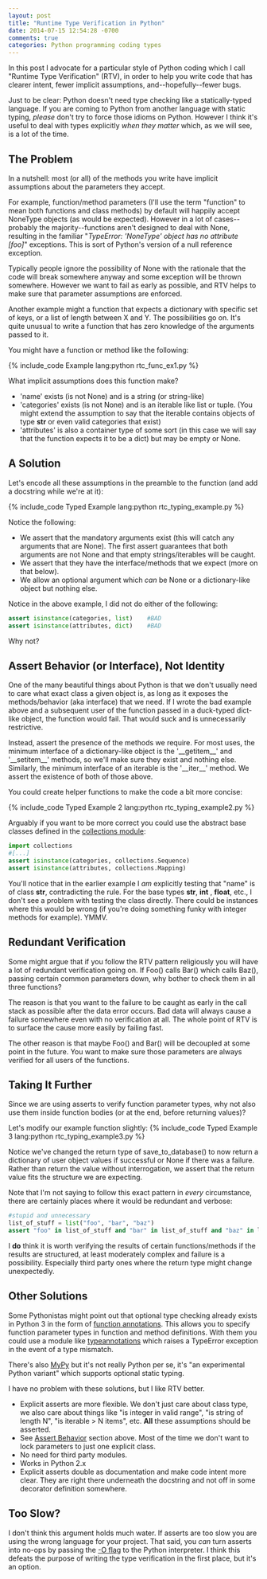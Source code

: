 ```yaml
---
layout: post
title: "Runtime Type Verification in Python"
date: 2014-07-15 12:54:28 -0700
comments: true
categories: Python programming coding types
---
```


In this post I advocate for a particular style of Python coding which I call "Runtime Type Verification" (RTV), in order to
help you write code that has clearer intent, fewer implicit assumptions, and--hopefully--fewer bugs.

Just to be clear: Python doesn't need type checking like a statically-typed language. If you are coming to Python from
another language with static typing, _please_ don't try to force those idioms on Python. However I think it's useful to 
deal with types explicitly *when they matter* which, as we will see, is a lot of the time.

## The Problem

In a nutshell: most (or all) of the methods you write have implicit assumptions about the parameters they accept.

For example, function/method parameters (I'll use the term "function" to mean both functions and class methods) by default 
will happily accept NoneType objects (as would be expected). However 
in a lot of cases--probably the majority--functions aren't designed to deal with None, resulting in the familiar 
"*TypeError: 'NoneType' object has no attribute [foo]*" exceptions. This is sort of Python's version of a null reference
exception.

Typically people ignore the possibility of None with the rationale that the code will break somewhere anyway
and some exception will be thrown somewhere. However we want to fail as early as possible, and RTV helps
to make sure that parameter assumptions are enforced.

Another example might a function that expects a dictionary with specific set of keys, or a list of length between X and Y.
The possibilities go on. It's quite unusual to write a function that has zero knowledge of the arguments passed to it.

You might have a function or method like the following:

{% include_code Example lang:python rtc_func_ex1.py %}

What implicit assumptions does this function make?

* 'name' exists (is not None) and is a string (or string-like)
* 'categories' exists (is not None) and is an iterable like list or tuple. (You might extend the assumption to say
that the iterable contains objects of type __str__ or even valid categories that exist)
* 'attributes' is also a container type of some sort (in this case we will say that the function expects it to be a 
dict) but may be empty or None.

## A Solution

Let's encode all these assumptions in the preamble to the function (and add a docstring while we're at it):

{% include_code Typed Example lang:python rtc_typing_example.py %}

Notice the following:

* We assert that the mandatory arguments exist (this will catch any arguments that are None). The first assert
guarantees that both arguments are not None and that empty strings/iterables will be caught.
* We assert that they have the interface/methods that we expect (more on that below).
* We allow an optional argument which *can* be None or a dictionary-like object but nothing else.

Notice in the above example, I did not do either of the following:

``` python
assert isinstance(categories, list)    #BAD
assert isinstance(attributes, dict)    #BAD
```

Why not?

## <a name="assert_behavior"></a> Assert Behavior (or Interface), Not Identity

One of the many beautiful things about Python is that we don't usually need to care what exact class a given object is,
as long as it exposes the methods/behavior (aka interface) that we need. If I wrote the bad example above and a subsequent user of the 
function passed in a duck-typed dict-like object, the function would fail. That would suck and is unnecessarily restrictive.
 
Instead, assert the presence of the methods we require. For most uses, the minimum interface of a dictionary-like object
is the '\_\_getitem\__' and '\_\_setitem\_\_' methods, so we'll make sure they exist and nothing else. Similarly, the minimum interface
of an iterable is the '\_\_iter\_\_' method. We assert the existence of both of those above.

You could create helper functions to make the code a bit more concise:

{% include_code Typed Example 2 lang:python rtc_typing_example2.py %}

Arguably if you want to be more correct you could use the abstract base classes defined in the 
[collections module](https://docs.python.org/2/library/collections.html):
 
``` python
import collections
#[...]
assert isinstance(categories, collections.Sequence)
assert isinstance(attributes, collections.Mapping)
```

You'll notice that in the earlier example I *am* explicitly testing that "name" is of class __str__, contradicting the rule. For the
base types __str__, __int__ , __float__, etc., I don't see a problem with testing the class directly. There
could be instances where this would be wrong (if you're doing something funky with integer methods for example). YMMV.

## Redundant Verification

Some might argue that if you follow the RTV pattern religiously you will have a lot of redundant verification going on.
If Foo() calls Bar() which calls Baz(), passing certain common parameters down, why bother to check them in all three 
functions?

The reason is that you want to the failure to be caught as early in the call stack as possible after the data error occurs. Bad
data will always cause a failure somewhere even with no verification at all. The whole point of RTV is to surface the cause
more easily by failing fast.

The other reason is that maybe Foo() and Bar() will be decoupled at some point in the future. You want to make sure those
parameters are always verified for all users of the functions.

## Taking It Further

Since we are using asserts to verify function parameter types, why not also use them inside function bodies (or at the end,
before returning values)?

Let's modify our example function slightly:
{% include_code Typed Example 3 lang:python rtc_typing_example3.py %}

Notice we've changed the return type of save_to_database() to now return a dictionary of user object values if successful
or None if there was a failure. Rather than return the value without interrogation, we assert that the return value fits the
structure we are expecting.

Note that I'm not saying to follow this exact pattern in *every* circumstance, there are certainly places where it would
be redundant and verbose:

``` python
#stupid and unnecessary
list_of_stuff = list("foo", "bar", "baz")
assert "foo" in list_of_stuff and "bar" in list_of_stuff and "baz" in list_of_stuff
```

I __do__ think it is worth verifying the results of certain functions/methods if the results are structured,
at least moderately complex and failure is a possibility. Especially third party ones where the return type might change
unexpectedly.

## Other Solutions
 
Some Pythonistas might point out that optional type checking already exists in Python 3 in the form of [function 
annotations](http://legacy.python.org/dev/peps/pep-3107/). This allows you to specify function parameter types
in function and method definitions. With them you could use a module like [typeannotations](https://github.com/ceronman/typeannotations)
which raises a TypeError exception in the event of a type mismatch.

There's also [MyPy](http://www.mypy-lang.org) but it's not really Python per se, it's "an experimental Python variant"
which supports optional static typing.

I have no problem with these solutions, but I like RTV better.

* Explicit asserts are more flexible. We don't just care about class type, we also care about things like "is integer in
valid range", "is string of length N", "is iterable > N items", etc. __All__ these assumptions should be asserted.
* See [Assert Behavior](#assert_behavior) section above. Most of the time we don't want to lock parameters to just one explicit class.
* No need for third party modules.
* Works in Python 2.x
* Explicit asserts double as documentation and make code intent more clear. They are right there underneath the docstring 
and not off in some decorator definition somewhere.

## Too Slow?

I don't think this argument holds much water. If asserts are too slow you are using the wrong language for your
project. That said, you *can* turn asserts into no-ops by passing the [-O flag](http://stackoverflow.com/questions/2830358/what-are-the-implications-of-running-python-with-the-optimize-flag)
to the Python interpreter. I think this defeats the purpose of writing the type verification in the first place, but it's an option.
